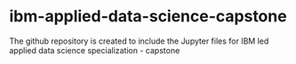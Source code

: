 # ibm-applied-data-science-capstone
The github repository is created to include the Jupyter files for IBM led applied data science specialization - capstone 
